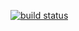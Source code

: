 [![build status](http://172.16.71.30/ci/projects/4/status.png?ref=master)](http://172.16.71.30/ci/projects/4?ref=master)